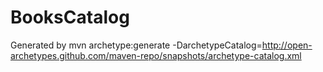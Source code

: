 BooksCatalog
============
Generated by 
mvn archetype:generate -DarchetypeCatalog=http://open-archetypes.github.com/maven-repo/snapshots/archetype-catalog.xml

